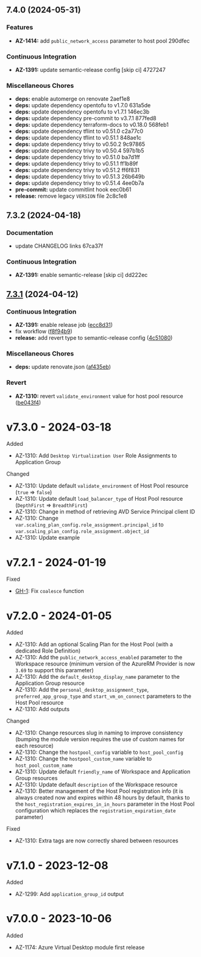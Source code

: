 ## 7.4.0 (2024-05-31)


### Features

* **AZ-1414:** add `public_network_access` parameter to host pool 290dfec


### Continuous Integration

* **AZ-1391:** update semantic-release config [skip ci] 4727247


### Miscellaneous Chores

* **deps:** enable automerge on renovate 2aef1e8
* **deps:** update dependency opentofu to v1.7.0 631a5de
* **deps:** update dependency opentofu to v1.7.1 146ec3b
* **deps:** update dependency pre-commit to v3.7.1 877fed8
* **deps:** update dependency terraform-docs to v0.18.0 568feb1
* **deps:** update dependency tflint to v0.51.0 c2a77c0
* **deps:** update dependency tflint to v0.51.1 848ae1c
* **deps:** update dependency trivy to v0.50.2 9c97865
* **deps:** update dependency trivy to v0.50.4 597b1b5
* **deps:** update dependency trivy to v0.51.0 ba7d1ff
* **deps:** update dependency trivy to v0.51.1 ff1b89f
* **deps:** update dependency trivy to v0.51.2 ff6f831
* **deps:** update dependency trivy to v0.51.3 26b649b
* **deps:** update dependency trivy to v0.51.4 4ee0b7a
* **pre-commit:** update commitlint hook eec0b61
* **release:** remove legacy `VERSION` file 2c8c1e8

## 7.3.2 (2024-04-18)


### Documentation

* update CHANGELOG links 67ca37f


### Continuous Integration

* **AZ-1391:** enable semantic-release [skip ci] dd222ec

## [7.3.1](https://github.com/claranet/terraform-azurerm-avd/compare/v7.3.0...v7.3.1) (2024-04-12)


### Continuous Integration

* **AZ-1391:** enable release job ([ecc8d31](https://github.com/claranet/terraform-azurerm-avd/commit/ecc8d31915d0d1e949fc7194664dc41d683ff658))
* fix workflow ([f8f94b9](https://github.com/claranet/terraform-azurerm-avd/commit/f8f94b91379ab2086716717782c8c8dd14b49eda))
* **release:** add revert type to semantic-release config ([4c51080](https://github.com/claranet/terraform-azurerm-avd/commit/4c51080737e3c66c1a288a04395943407ea216d5))


### Miscellaneous Chores

* **deps:** update renovate.json ([af435eb](https://github.com/claranet/terraform-azurerm-avd/commit/af435eb294612d9625f411b2005c986aa12d02ea))


### Revert

* **AZ-1310:** revert `validate_environment` value for host pool resource ([be043f4](https://github.com/claranet/terraform-azurerm-avd/commit/be043f45aeb77b18cd06f403626402a4cd208991))

# v7.3.0 - 2024-03-18

Added
  * AZ-1310: Add `Desktop Virtualization User` Role Assignments to Application Group

Changed
  * AZ-1310: Update default `validate_environment` of Host Pool resource (`true` => `false`)
  * AZ-1310: Update default `load_balancer_type` of Host Pool resource (`DepthFirst` => `BreadthFirst`)
  * AZ-1310: Change in method of retrieving AVD Service Principal client ID
  * AZ-1310: Change `var.scaling_plan_config.role_assignment.principal_id` to `var.scaling_plan_config.role_assignment.object_id`
  * AZ-1310: Update example

# v7.2.1 - 2024-01-19

Fixed
  * [GH-1](https://github.com/claranet/terraform-azurerm-avd/issues/1): Fix `coalesce` function

# v7.2.0 - 2024-01-05

Added
  * AZ-1310: Add an optional Scaling Plan for the Host Pool (with a dedicated Role Definition)
  * AZ-1310: Add the `public_network_access_enabled` parameter to the Workspace resource (minimum version of the AzureRM Provider is now `3.69` to support this parameter)
  * AZ-1310: Add the `default_desktop_display_name` parameter to the Application Group resource
  * AZ-1310: Add the `personal_desktop_assignment_type`, `preferred_app_group_type` and `start_vm_on_connect` parameters to the Host Pool resource
  * AZ-1310: Add outputs

Changed
  * AZ-1310: Change resources slug in naming to improve consistency (bumping the module version requires the use of custom names for each resource)
  * AZ-1310: Change the `hostpool_config` variable to `host_pool_config`
  * AZ-1310: Change the `hostpool_custom_name` variable to `host_pool_custom_name`
  * AZ-1310: Update default `friendly_name` of Workspace and Application Group resources
  * AZ-1310: Update default `description` of the Workspace resource
  * AZ-1310: Better management of the Host Pool registration info (it is always created now and expires within 48 hours by default, thanks to the `host_registration_expires_in_in_hours` parameter in the Host Pool configuration which replaces the `registration_expiration_date` parameter)

Fixed
  * AZ-1310: Extra tags are now correctly shared between resources

# v7.1.0 - 2023-12-08

Added
  * AZ-1299: Add `application_group_id` output

# v7.0.0 - 2023-10-06

Added
  * AZ-1174: Azure Virtual Desktop module first release
